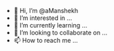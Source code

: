 - 👋 Hi, I’m @aManshekh
- 👀 I’m interested in ...
- 🌱 I’m currently learning ...
- 💞️ I’m looking to collaborate on ...
- 📫 How to reach me ...

<!---
Manshekh/Manshekh is a ✨ special ✨ repository because its `README.md` (this file) appears on your GitHub profile.
You can click the Preview link to take a look at your changes.
--->
